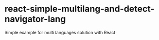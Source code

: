 # react-simple-multilang-and-detect-navigator-lang
Simple example for multi languages solution with React
